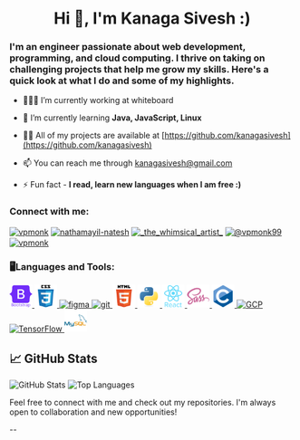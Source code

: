 <!--Reachme out via these social handles

  https://www.linkedin.com/in/kanaga-sivesh
  
  kanagasivesh@gmail.com
  
  https://twitter.com/kanagasivesh


kanagasivesh/kanagasivesh is a ✨ special ✨ repository because its `README.md` (this file) appears on your GitHub profile.
You can click the Preview link to take a look at your changes.
[Profile Image](https://via.placeholder.com/150)
-->
<h1 align="center"> Hi 👋, I'm Kanaga Sivesh :) </h1>
<h3>I'm an engineer passionate about web development, programming, and cloud computing. I thrive on taking on challenging projects that help me grow my skills. Here's a quick look at what I do and some of my highlights.</h3>

- 👩🏾‍💻 I’m currently working at whiteboard

- 🌱 I’m currently learning **Java, JavaScript, Linux**
  
- 👨‍💻 All of my projects are available at [https://github.com/kanagasivesh](https://github.com/kanagasivesh)

- 📫 You can reach me through [kanagasivesh@gmail.com](mailto:your-email@example.com)

<!--- 📄 Check out my portfolio -  [https://nathamayil.github.io/](https://nathamayil.github.io/) -->
- ⚡ Fun fact - **I read, learn new languages when I am free :)**

<h3 align="left">Connect with me:</h3>
<p align="left">
<a href="https://twitter.com/kanagasivesh" target="blank"><img align="center" src="https://raw.githubusercontent.com/rahuldkjain/github-profile-readme-generator/master/src/images/icons/Social/twitter.svg" alt="vpmonk" height="30" width="40" /></a>
<a href="https://linkedin.com/in/kanaga-sivesh" target="blank"><img align="center" src="https://raw.githubusercontent.com/rahuldkjain/github-profile-readme-generator/master/src/images/icons/Social/linked-in-alt.svg" alt="nathamayil-natesh" height="30" width="40" /></a>
<a href="https://www.instagram.com/_sivesh_ks/" target="blank"><img align="center" src="https://raw.githubusercontent.com/rahuldkjain/github-profile-readme-generator/master/src/images/icons/Social/instagram.svg" alt="_the_whimsical_artist_" height="30" width="40" /></a>
<!--<a href="https://www.behance.net/nathamayilnatesh" target="blank"><img align="center" src="https://raw.githubusercontent.com/rahuldkjain/github-profile-readme-generator/master/src/images/icons/Social/behance.svg" alt="nathamayilnatesh" height="30" width="40" /></a>
<a href="https://medium.com/@mayillikestotech" target="blank"><img align="center" src="https://raw.githubusercontent.com/rahuldkjain/github-profile-readme-generator/master/src/images/icons/Social/medium.svg" alt="@mayillikestotech" height="30" width="40" /></a>-->
<a href="https://www.hackerrank.com/@vpmonk99" target="blank"><img align="center" src="https://raw.githubusercontent.com/rahuldkjain/github-profile-readme-generator/master/src/images/icons/Social/hackerrank.svg" alt="@vpmonk99" height="30" width="40" /></a>
<a href="https://auth.geeksforgeeks.org/user/vpmonk" target="blank"><img align="center" src="https://raw.githubusercontent.com/rahuldkjain/github-profile-readme-generator/master/src/images/icons/Social/geeks-for-geeks.svg" alt="vpmonk" height="30" width="40" /></a>
</p>

<h3 align="left">🖥️Languages and Tools:</h3>
<p align="left"> <a href="https://getbootstrap.com" target="_blank" rel="noreferrer"> <img src="https://raw.githubusercontent.com/devicons/devicon/master/icons/bootstrap/bootstrap-plain-wordmark.svg" alt="bootstrap" width="40" height="40"/> </a> <a href="https://www.w3schools.com/css/" target="_blank" rel="noreferrer"> <img src="https://raw.githubusercontent.com/devicons/devicon/master/icons/css3/css3-original-wordmark.svg" alt="css3" width="40" height="40"/> </a> <a href="https://www.figma.com/" target="_blank" rel="noreferrer"> <img src="https://www.vectorlogo.zone/logos/figma/figma-icon.svg" alt="figma" width="40" height="40"/> </a> <a href="https://git-scm.com/" target="_blank" rel="noreferrer"> <img src="https://www.vectorlogo.zone/logos/git-scm/git-scm-icon.svg" alt="git" width="40" height="40"/> </a> <a href="https://www.w3.org/html/" target="_blank" rel="noreferrer"> <img src="https://raw.githubusercontent.com/devicons/devicon/master/icons/html5/html5-original-wordmark.svg" alt="html5" width="40" height="40"/> </a> <!--<a href="https://developer.mozilla.org/en-US/docs/Web/JavaScript" target="_blank" rel="noreferrer"> <img src="https://raw.githubusercontent.com/devicons/devicon/master/icons/javascript/javascript-original.svg" alt="javascript" width="40" height="40"/> </a> <a href="https://www.linux.org/" target="_blank" rel="noreferrer"> <img src="https://raw.githubusercontent.com/devicons/devicon/master/icons/linux/linux-original.svg" alt="linux" width="40" height="40"/> </a> <a href="https://www.photoshop.com/en" target="_blank" rel="noreferrer"> <img src="https://raw.githubusercontent.com/devicons/devicon/master/icons/photoshop/photoshop-line.svg" alt="photoshop" width="40" height="40"/> </a> --> <a href="https://www.python.org" target="_blank" rel="noreferrer"> <img src="https://raw.githubusercontent.com/devicons/devicon/master/icons/python/python-original.svg" alt="python" width="40" height="40"/> </a> <a href="https://reactjs.org/" target="_blank" rel="noreferrer"> <img src="https://raw.githubusercontent.com/devicons/devicon/master/icons/react/react-original-wordmark.svg" alt="react" width="40" height="40"/> </a> <a href="https://sass-lang.com" target="_blank" rel="noreferrer"> <img src="https://raw.githubusercontent.com/devicons/devicon/master/icons/sass/sass-original.svg" alt="sass" width="40" height="40"/> </a> <a href="https://www.cprogramming.com/" target="_blank" rel="noreferrer"> <img src="https://raw.githubusercontent.com/devicons/devicon/master/icons/c/c-original.svg" alt="C" width="40" height="40"/> </a> <a href="https://cloud.google.com/" target="_blank" rel="noreferrer"> <img src="https://camo.githubusercontent.com/d124825d0e0968226011ee97e6001d44a4844a75cc2a1a058cde8bf7791bea97/68747470733a2f2f7777772e766563746f726c6f676f2e7a6f6e652f6c6f676f732f676f6f676c655f636c6f75642f676f6f676c655f636c6f75642d69636f6e2e737667" alt="GCP" width="40" height="40"/> </a> <a href="https://www.tensorflow.org/" target="_blank" rel="noreferrer"> <img src="https://camo.githubusercontent.com/6bda50ab133175c1dca7aebfc89410603b2259dd9399fa0e62259263c009ae39/68747470733a2f2f7777772e766563746f726c6f676f2e7a6f6e652f6c6f676f732f74656e736f72666c6f772f74656e736f72666c6f772d69636f6e2e737667" alt="TensorFlow" width="40" height="40"/> </a> <a href="https://www.mysql.com/" target="_blank" rel="noreferrer"> <img src="https://raw.githubusercontent.com/devicons/devicon/master/icons/mysql/mysql-original-wordmark.svg" alt="MySQL" width="40" height="40"/> </a> </p>

## 📈 GitHub Stats
![GitHub Stats](https://github-readme-stats.vercel.app/api?username=kanagasivesh&show_icons=true&theme=radical)
![Top Languages](https://github-readme-stats.vercel.app/api/top-langs/?username=kanagasivesh&layout=compact&theme=radical)
<!--
## 📫 Connect with me
- **Email**: [kanagasivesh@gmail.com](mailto:your-email@example.com)
- **LinkedIn**: [https://www.linkedin.com/in/](https://www.linkedin.com)
- **Portfolio**: [your-portfolio-website.com](https://your-portfolio-website.com) -->

Feel free to connect with me and check out my repositories. I'm always open to collaboration and new opportunities!

--
